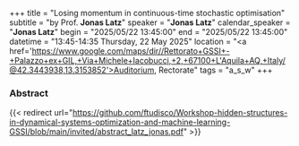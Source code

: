 +++
title = "Losing momentum in continuous-time stochastic optimisation"
subtitle = "by Prof. **Jonas Latz**"
speaker = "**Jonas Latz**"
calendar_speaker = "<strong>Jonas Latz</strong>"
begin = "2025/05/22  13:45:00"
end = "2025/05/22  13:45:00"
datetime = "13:45-14:35 Thursday, 22 May 2025"
location = "<a href='https://www.google.com/maps/dir//Rettorato+GSSI+-+Palazzo+ex+GIL,+Via+Michele+Iacobucci,+2,+67100+L'Aquila+AQ,+Italy/@42.3443938,13.3153852'>Auditorium, Rectorate</a>"
tags = "a_s_w"
+++

### Abstract
{{< redirect url="https://github.com/ftudisco/Workshop-hidden-structures-in-dynamical-systems-optimization-and-machine-learning-GSSI/blob/main/invited/abstract_latz_jonas.pdf" >}}
